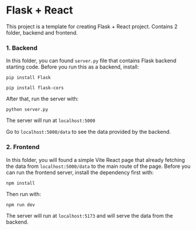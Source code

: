 # Flask + React

This project is a template for creating Flask + React project. Contains 2 folder, backend and frontend.

### 1. Backend 
In this folder, you can found ``` server.py ``` file that contains Flask backend starting code. Before you run this as a backend, install: 
```
pip install Flask
```
```
pip install flask-cors
```
After that, run the server with: 
```
python server.py
```
The server will run at ```localhost:5000```

Go to ```localhost:5000/data``` to see the data provided by the backend.

### 2. Frontend
In this folder, you will found a simple Vite React page that already fetching the data from ```localhost:5000/data``` to the main route of the page.
Before you can run the frontend server, install the dependency first with:

```
npm install
```
Then run with:
```
npm run dev
```
The server will run at ```localhost:5173``` and will serve the data from the backend.